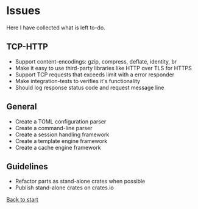 # Issues

Here I have collected what is left to-do.

## TCP-HTTP

* Support content-encodings: gzip, compress, deflate, identity, br
* Make it easy to use third-party libraries like HTTP over TLS for HTTPS
* Support TCP requests that exceeds limit with a error responder
* Make integration-tests to verifies it's functionality
* Should log response status code and request message line

## General

* Create a TOML configuration parser
* Create a command-line parser
* Create a session handling framework
* Create a template engine framework
* Create a cache engine framework

## Guidelines

* Refactor parts as stand-alone crates when possible
* Publish stand-alone crates on crates.io


[Back to start](../../../)

